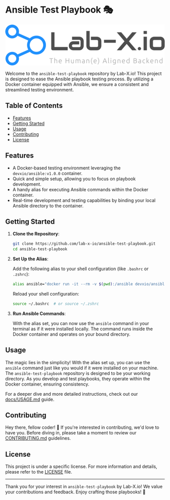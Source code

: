 # Ansible Test Playbook 🎭

![Lab-X.io Logo](img/logo.png)

Welcome to the `ansible-test-playbook` repository by Lab-X.io! This project is designed to ease the Ansible playbook testing process. By utilizing a Docker container equipped with Ansible, we ensure a consistent and streamlined testing environment.

## Table of Contents

- [Features](#features)
- [Getting Started](#getting-started)
- [Usage](#usage)
- [Contributing](#contributing)
- [License](#license)

## Features

- A Docker-based testing environment leveraging the `devxio/ansible:v1.0.0` container.
- Quick and simple setup, allowing you to focus on playbook development.
- A handy alias for executing Ansible commands within the Docker container.
- Real-time development and testing capabilities by binding your local Ansible directory to the container.

## Getting Started

1. **Clone the Repository**:
   
   ```bash
   git clone https://github.com/lab-x-io/ansible-test-playbook.git
   cd ansible-test-playbook
   ```

2. **Set Up the Alias**:
   
   Add the following alias to your shell configuration (like `.bashrc` or `.zshrc`):

   ```bash
   alias ansible="docker run -it --rm -v $(pwd):/ansible devxio/ansible:v1.0.0"
   ```

   Reload your shell configuration:

   ```bash
   source ~/.bashrc  # or source ~/.zshrc
   ```

3. **Run Ansible Commands**:
   
   With the alias set, you can now use the `ansible` command in your terminal as if it were installed locally. The command runs inside the Docker container and operates on your bound directory.

## Usage

The magic lies in the simplicity! With the alias set up, you can use the `ansible` command just like you would if it were installed on your machine. The `ansible-test-playbook` repository is designed to be your working directory. As you develop and test playbooks, they operate within the Docker container, ensuring consistency.

For a deeper dive and more detailed instructions, check out our [docs/USAGE.md](docs/USAGE.md) guide.

## Contributing

Hey there, fellow coder! 🚀 If you're interested in contributing, we'd love to have you. Before diving in, please take a moment to review our [CONTRIBUTING.md](docs/CONTRIBUTING.md) guidelines.

## License

This project is under a specific license. For more information and details, please refer to the [LICENSE](LICENSE) file.

---

Thank you for your interest in `ansible-test-playbook` by Lab-X.io! We value your contributions and feedback. Enjoy crafting those playbooks! 🎉